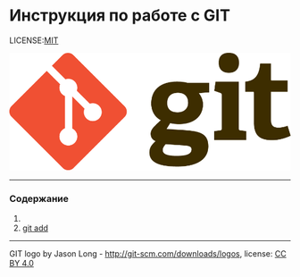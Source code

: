 # Инструкция по работе с GIT

LICENSE:[MIT](./license.md)

![](./assets/Git-Logo-2Color.png)

---

### Содержание
1. 
2. [git add](./add.md)


---

GIT logo by Jason Long - http://git-scm.com/downloads/logos, license: [CC BY 4.0](https://creativecommons.org/licenses/by/4.0/)